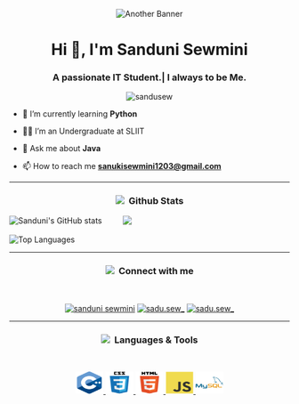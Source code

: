 <p align="center">
  <img src="https://tippie.uiowa.edu/sites/tippie.uiowa.edu/files/2022-06/linkedinheaders-desktop.jpg" alt="Another Banner" width="650px" height="150px" />
</p>

<h1 align="center">Hi 👋, I'm Sanduni Sewmini</h1>
<h3 align="center">A passionate IT Student.| I always to be Me.</h3>

<p align="center"> <img src="https://komarev.com/ghpvc/?username=sandusew&label=Profile%20views&color=0e75b6&style=flat" alt="sandusew" /> </p>

- 🌱 I’m currently learning **Python**

- 👨‍💻 I’m an Undergraduate at SLIIT

- 💬 Ask me about **Java**

- 📫 How to reach me **sanukisewmini1203@gmail.com**

-----------------------

<h3 align="center">
  <img src="https://media.giphy.com/media/ObNTw8Uzwy6KQ/giphy.gif" width="30px">
  &nbsp;Github Stats
</h3>

<!-- GIF on the right -->
<p>
  <img align="right" src="https://media.giphy.com/media/3ohs4BSacFKI7A717y/giphy.gif" width="300"/>
</p>

<!-- stats details -->
![Sanduni's GitHub stats](https://github-readme-stats.vercel.app/api?username=sandusew&show_icons=true&theme=tokyonight)
<br><br>
![Top Languages](https://github-readme-stats.vercel.app/api/top-langs/?username=sandusew&layout=compact&theme=tokyonight)


-------------

<h3 align="center">
  <img src="https://media.giphy.com/media/ObNTw8Uzwy6KQ/giphy.gif" width="30px">
  &nbsp;Connect with me
</h3>
<br>
<p align="center">
<a href="https://linkedin.com/in/sanduni sewmini" target="blank"><img align="center" src="https://raw.githubusercontent.com/rahuldkjain/github-profile-readme-generator/master/src/images/icons/Social/linked-in-alt.svg" alt="sanduni sewmini" height="30" width="50" /></a>
<a href="https://fb.com/sadu.sew_" target="blank"><img align="center" src="https://raw.githubusercontent.com/rahuldkjain/github-profile-readme-generator/master/src/images/icons/Social/facebook.svg" alt="sadu.sew_" height="30" width="50" /></a>
<a href="https://instagram.com/sadu.sew_" target="blank"><img align="center" src="https://raw.githubusercontent.com/rahuldkjain/github-profile-readme-generator/master/src/images/icons/Social/instagram.svg" alt="sadu.sew_" height="30" width="50" /></a>
</p>

-----------------

<h3 align="center">
  <img src="https://media.giphy.com/media/ObNTw8Uzwy6KQ/giphy.gif" width="30px">
  &nbsp;Languages & Tools
</h3>
<br>
<p align="center"> <a href="https://www.w3schools.com/cpp/" target="_blank" rel="noreferrer"> <img src="https://raw.githubusercontent.com/devicons/devicon/master/icons/cplusplus/cplusplus-original.svg" alt="cplusplus" width="50" height="40"/> </a> <a href="https://www.w3schools.com/css/" target="_blank" rel="noreferrer"> <img src="https://raw.githubusercontent.com/devicons/devicon/master/icons/css3/css3-original-wordmark.svg" alt="css3" width="50" height="40"/> </a> <a href="https://www.w3.org/html/" target="_blank" rel="noreferrer"> <img src="https://raw.githubusercontent.com/devicons/devicon/master/icons/html5/html5-original-wordmark.svg" alt="html5" width="50" height="40"/> </a> <a href="https://developer.mozilla.org/en-US/docs/Web/JavaScript" target="_blank" rel="noreferrer"> <img src="https://raw.githubusercontent.com/devicons/devicon/master/icons/javascript/javascript-original.svg" alt="javascript" width="50" height="40"/> </a> <a href="https://www.mysql.com/" target="_blank" rel="noreferrer"> <img src="https://raw.githubusercontent.com/devicons/devicon/master/icons/mysql/mysql-original-wordmark.svg" alt="mysql" width="50" height="40"/> </a> </p>
